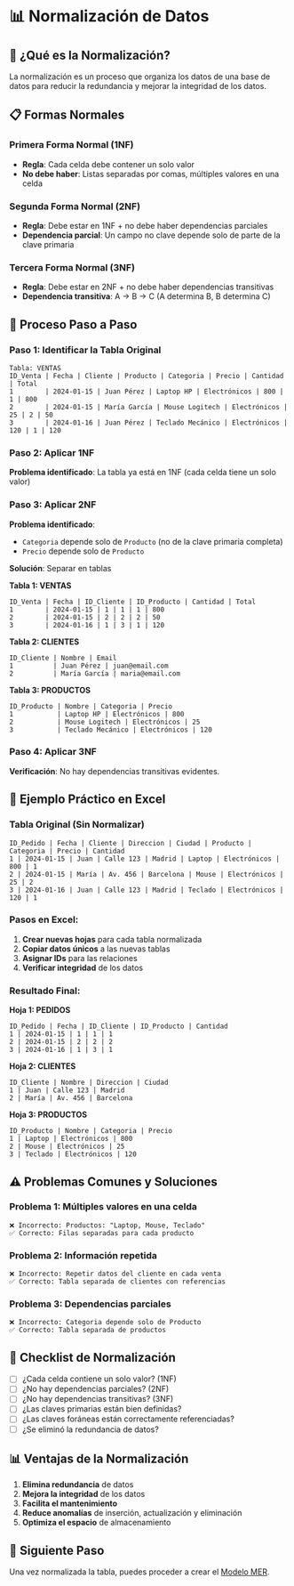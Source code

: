 # 📊 Normalización de Datos

## 🎯 ¿Qué es la Normalización?

La normalización es un proceso que organiza los datos de una base de datos para reducir la redundancia y mejorar la integridad de los datos.

## 📋 Formas Normales

### Primera Forma Normal (1NF)
- **Regla**: Cada celda debe contener un solo valor
- **No debe haber**: Listas separadas por comas, múltiples valores en una celda

### Segunda Forma Normal (2NF)
- **Regla**: Debe estar en 1NF + no debe haber dependencias parciales
- **Dependencia parcial**: Un campo no clave depende solo de parte de la clave primaria

### Tercera Forma Normal (3NF)
- **Regla**: Debe estar en 2NF + no debe haber dependencias transitivas
- **Dependencia transitiva**: A → B → C (A determina B, B determina C)

## 🔧 Proceso Paso a Paso

### Paso 1: Identificar la Tabla Original
```
Tabla: VENTAS
ID_Venta | Fecha | Cliente | Producto | Categoria | Precio | Cantidad | Total
1        | 2024-01-15 | Juan Pérez | Laptop HP | Electrónicos | 800 | 1 | 800
2        | 2024-01-15 | María García | Mouse Logitech | Electrónicos | 25 | 2 | 50
3        | 2024-01-16 | Juan Pérez | Teclado Mecánico | Electrónicos | 120 | 1 | 120
```

### Paso 2: Aplicar 1NF
**Problema identificado**: La tabla ya está en 1NF (cada celda tiene un solo valor)

### Paso 3: Aplicar 2NF
**Problema identificado**: 
- `Categoria` depende solo de `Producto` (no de la clave primaria completa)
- `Precio` depende solo de `Producto`

**Solución**: Separar en tablas

**Tabla 1: VENTAS**
```
ID_Venta | Fecha | ID_Cliente | ID_Producto | Cantidad | Total
1        | 2024-01-15 | 1 | 1 | 1 | 800
2        | 2024-01-15 | 2 | 2 | 2 | 50
3        | 2024-01-16 | 1 | 3 | 1 | 120
```

**Tabla 2: CLIENTES**
```
ID_Cliente | Nombre | Email
1          | Juan Pérez | juan@email.com
2          | María García | maria@email.com
```

**Tabla 3: PRODUCTOS**
```
ID_Producto | Nombre | Categoria | Precio
1           | Laptop HP | Electrónicos | 800
2           | Mouse Logitech | Electrónicos | 25
3           | Teclado Mecánico | Electrónicos | 120
```

### Paso 4: Aplicar 3NF
**Verificación**: No hay dependencias transitivas evidentes.

## 📝 Ejemplo Práctico en Excel

### Tabla Original (Sin Normalizar)
```
ID_Pedido | Fecha | Cliente | Direccion | Ciudad | Producto | Categoria | Precio | Cantidad
1 | 2024-01-15 | Juan | Calle 123 | Madrid | Laptop | Electrónicos | 800 | 1
2 | 2024-01-15 | María | Av. 456 | Barcelona | Mouse | Electrónicos | 25 | 2
3 | 2024-01-16 | Juan | Calle 123 | Madrid | Teclado | Electrónicos | 120 | 1
```

### Pasos en Excel:

1. **Crear nuevas hojas** para cada tabla normalizada
2. **Copiar datos únicos** a las nuevas tablas
3. **Asignar IDs** para las relaciones
4. **Verificar integridad** de los datos

### Resultado Final:

**Hoja 1: PEDIDOS**
```
ID_Pedido | Fecha | ID_Cliente | ID_Producto | Cantidad
1 | 2024-01-15 | 1 | 1 | 1
2 | 2024-01-15 | 2 | 2 | 2
3 | 2024-01-16 | 1 | 3 | 1
```

**Hoja 2: CLIENTES**
```
ID_Cliente | Nombre | Direccion | Ciudad
1 | Juan | Calle 123 | Madrid
2 | María | Av. 456 | Barcelona
```

**Hoja 3: PRODUCTOS**
```
ID_Producto | Nombre | Categoria | Precio
1 | Laptop | Electrónicos | 800
2 | Mouse | Electrónicos | 25
3 | Teclado | Electrónicos | 120
```

## ⚠️ Problemas Comunes y Soluciones

### Problema 1: Múltiples valores en una celda
```
❌ Incorrecto: Productos: "Laptop, Mouse, Teclado"
✅ Correcto: Filas separadas para cada producto
```

### Problema 2: Información repetida
```
❌ Incorrecto: Repetir datos del cliente en cada venta
✅ Correcto: Tabla separada de clientes con referencias
```

### Problema 3: Dependencias parciales
```
❌ Incorrecto: Categoria depende solo de Producto
✅ Correcto: Tabla separada de productos
```

## 🎯 Checklist de Normalización

- [ ] ¿Cada celda contiene un solo valor? (1NF)
- [ ] ¿No hay dependencias parciales? (2NF)
- [ ] ¿No hay dependencias transitivas? (3NF)
- [ ] ¿Las claves primarias están bien definidas?
- [ ] ¿Las claves foráneas están correctamente referenciadas?
- [ ] ¿Se eliminó la redundancia de datos?

## 📊 Ventajas de la Normalización

1. **Elimina redundancia** de datos
2. **Mejora la integridad** de los datos
3. **Facilita el mantenimiento**
4. **Reduce anomalías** de inserción, actualización y eliminación
5. **Optimiza el espacio** de almacenamiento

## 🔄 Siguiente Paso

Una vez normalizada la tabla, puedes proceder a crear el [Modelo MER](./README-MODELO-MER.md).
